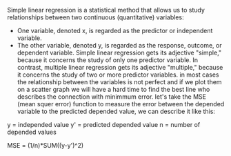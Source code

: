 Simple linear regression is a statistical method that allows us to study relationships between two continuous (quantitative) variables:
* One variable, denoted x, is regarded as the predictor or independent variable.
* The other variable, denoted y, is regarded as the response, outcome, or dependent variable.
Simple linear regression gets its adjective "simple," because it concerns the study of only one predictor variable. In contrast, multiple linear regression gets its adjective "multiple," because it concerns the study of two or more predictor variables.
in most cases the relationship between the variables is not perfect and if we plot them on a scatter graph we will have a hard time
to find the best line who describes the connection with minimmum error.
let's take the MSE (mean squer error) function to measure the error between the depended variable to the predicted depended value,
we can describe it like this:

y  = independed value
y' = predicted depended value
n  = number of depended values

MSE = (1/n)*SUM((y-y')^2)
